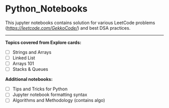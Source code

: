 # Python_Notebooks

This jupyter notebooks contains solution for various LeetCode problems (_https://leetcode.com/GekkoCode/_) and best DSA practices.<br>
<hr>

**Topics covered from Explore cards:** <br>
- [ ] Strings and Arrays
- [ ] Linked List
- [ ] Arrays 101 
- [ ] Stacks & Queues

**Additional notebooks:** <br>
- [ ] Tips and Tricks for Python
- [ ] Jupyter notebook formatting syntax
- [ ] Algorithms and Methodology (contains algo)
